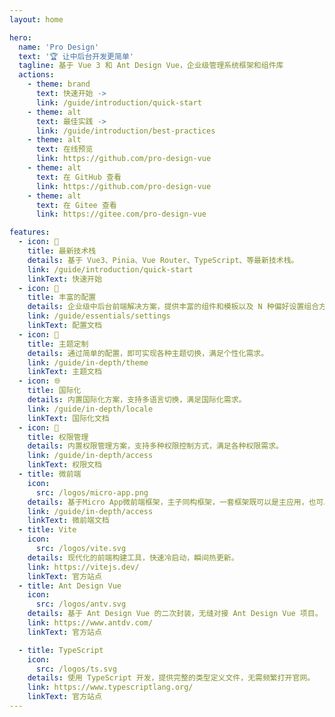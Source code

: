 ```yaml
---
layout: home

hero:
  name: 'Pro Design'
  text: '🏆 让中后台开发更简单'
  tagline: 基于 Vue 3 和 Ant Design Vue，企业级管理系统框架和组件库
  actions:
    - theme: brand
      text: 快速开始 ->
      link: /guide/introduction/quick-start
    - theme: alt
      text: 最佳实践 ->
      link: /guide/introduction/best-practices
    - theme: alt
      text: 在线预览
      link: https://github.com/pro-design-vue
    - theme: alt
      text: 在 GitHub 查看
      link: https://github.com/pro-design-vue
    - theme: alt
      text: 在 Gitee 查看
      link: https://gitee.com/pro-design-vue

features:
  - icon: 🚀
    title: 最新技术栈
    details: 基于 Vue3、Pinia、Vue Router、TypeScript、等最新技术栈。
    link: /guide/introduction/quick-start
    linkText: 快速开始
  - icon: 🦄
    title: 丰富的配置
    details: 企业级中后台前端解决方案，提供丰富的组件和模板以及 N 种偏好设置组合方案。
    link: /guide/essentials/settings
    linkText: 配置文档
  - icon: 🎨
    title: 主题定制
    details: 通过简单的配置，即可实现各种主题切换，满足个性化需求。
    link: /guide/in-depth/theme
    linkText: 主题文档
  - icon: 🌐
    title: 国际化
    details: 内置国际化方案，支持多语言切换，满足国际化需求。
    link: /guide/in-depth/locale
    linkText: 国际化文档
  - icon: 🔐
    title: 权限管理
    details: 内置权限管理方案，支持多种权限控制方式，满足各种权限需求。
    link: /guide/in-depth/access
    linkText: 权限文档
  - title: 微前端
    icon:
      src: /logos/micro-app.png
    details: 基于Micro App微前端框架，主子同构框架，一套框架既可以是主应用，也可以是子应用。
    link: /guide/in-depth/access
    linkText: 微前端文档
  - title: Vite
    icon:
      src: /logos/vite.svg
    details: 现代化的前端构建工具，快速冷启动，瞬间热更新。
    link: https://vitejs.dev/
    linkText: 官方站点
  - title: Ant Design Vue
    icon:
      src: /logos/antv.svg
    details: 基于 Ant Design Vue 的二次封装，无缝对接 Ant Design Vue 项目。
    link: https://www.antdv.com/
    linkText: 官方站点

  - title: TypeScript
    icon:
      src: /logos/ts.svg
    details: 使用 TypeScript 开发，提供完整的类型定义文件，无需频繁打开官网。
    link: https://www.typescriptlang.org/
    linkText: 官方站点
---
```


<!-- <script setup>
import { VPTeamMembers } from 'vitepress/theme'

const members = [
  {
    avatar: 'https://www.github.com/yyx990803.png',
    name: 'Shen',
    title: '创建人',
    links: [
      { icon: 'github', link: 'https://github.com/xh-shen' },
    ]
  },
]
</script>

<VPTeamMembers size="small" :members /> -->
